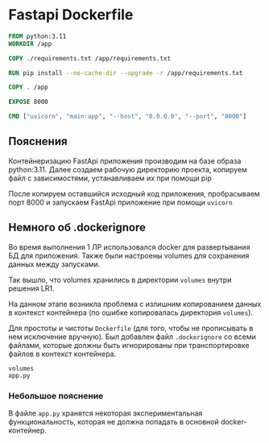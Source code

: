 # Fastapi Dockerfile
```dockerfile
FROM python:3.11
WORKDIR /app

COPY ./requirements.txt /app/requirements.txt

RUN pip install --no-cache-dir --upgrade -r /app/requirements.txt

COPY . /app

EXPOSE 8000

CMD ["uvicorn", "main:app", "--host", "0.0.0.0", "--port", "8000"]
```
## Пояснения
Контейнеризацию FastApi приложения производим на базе образа python:3.11.
Далее создаем рабочую директорию проекта, копируем файл с зависимостями, устанавливаем их при помощи pip

После копируем оставшийся исходный код приложения, пробрасываем порт 8000 и запускаем FastApi приложение при помощи `uvicorn`

## Немного об .dockerignore

Во время выполнения 1 ЛР использовался docker для развертывания БД для приложения. 
Также были настроены volumes для сохранения данных между запусками.

Так вышло, что volumes хранились в директории `volumes` внутри решения LR1. 

На данном этапе возникла проблема с излишним копированием данных в контекст контейнера (по ошибке копировалась директория `volumes`).

Для простоты и чистоты `Dockerfile` (для того, чтобы не прописывать в нем исключение вручную). Был добавлен файл 
`.dockerignore` со всеми файлами, которые должны быть игнорированы при транспортировке файлов в контекст контейнера.

```.dockerignore
volumes
app.py
```

### Небольшое пояснение
В файле `app.py` хранятся некоторая экспериментальная функциональность, 
которая не должна попадать в основной docker-контейнер. 